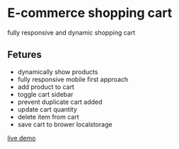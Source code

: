 # E-commerce shopping cart

fully responsive and dynamic shopping cart

## Fetures

- dynamically show products
- fully responsive mobile first approach
- add product to cart
- toggle cart sidebar
- prevent duplicate cart added
- update cart quantity
- delete item from cart
- save cart to brower localstorage

[live demo](https://muhib-dev.github.io/vanila-javascript-projects/shopping-cart/)
